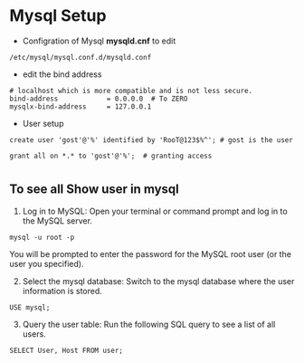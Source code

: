 # Mysql Setup

- Configration of Mysql **mysqld.cnf** to edit
```
/etc/mysql/mysql.conf.d/mysqld.conf
```

- edit the bind address
```
# localhost which is more compatible and is not less secure.
bind-address            = 0.0.0.0  # To ZERO
mysqlx-bind-address     = 127.0.0.1
```

- User setup 
```
create user 'gost'@'%' identified by 'RooT@123$%^'; # gost is the user

grant all on *.* to 'gost'@'%';  # granting access
```
# 
# 

## To see all Show user in mysql
1) Log in to MySQL: Open your terminal or command prompt and log in to the MySQL server.

```
mysql -u root -p
```
You will be prompted to enter the password for the MySQL root user (or the user you specified).

2) Select the mysql database: Switch to the mysql database where the user information is stored.
```
USE mysql;
```
3) Query the user table: Run the following SQL query to see a list of all users.

```
SELECT User, Host FROM user;
```
